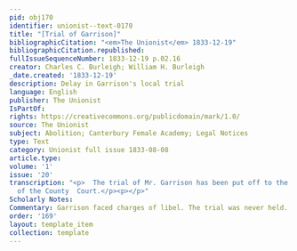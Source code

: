 ```yaml
---
pid: obj170
identifier: unionist--text-0170
title: "[Trial of Garrison]"
bibliographicCitation: "<em>The Unionist</em> 1833-12-19"
bibliographicCitation.republished: 
fullIssueSequenceNumber: 1833-12-19 p.02.16
creator: Charles C. Burleigh; William H. Burleigh
_date.created: '1833-12-19'
description: Delay in Garrison's local trial
language: English
publisher: The Unionist
IsPartOf: 
rights: https://creativecommons.org/publicdomain/mark/1.0/
source: The Unionist
subject: Abolition; Canterbury Female Academy; Legal Notices
type: Text
category: Unionist full issue 1833-08-08
article.type: 
volume: '1'
issue: '20'
transcription: "<p>  The trial of Mr. Garrison has been put off to the March session
  of the County  Court.</p><p></p>"
Scholarly Notes: 
Commentary: Garrison faced charges of libel. The trial was never held.
order: '169'
layout: template_item
collection: template
---
```

